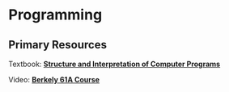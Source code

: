 # Programming

## Primary Resources

Textbook: [__Structure and Interpretation of Computer Programs__](https://mitpress.mit.edu/sites/default/files/sicp/full-text/book/book.html)

Video: [__Berkely 61A Course__](https://archive.org/details/ucberkeley-webcast-PL3E89002AA9B9879E?sort=titleSorter)